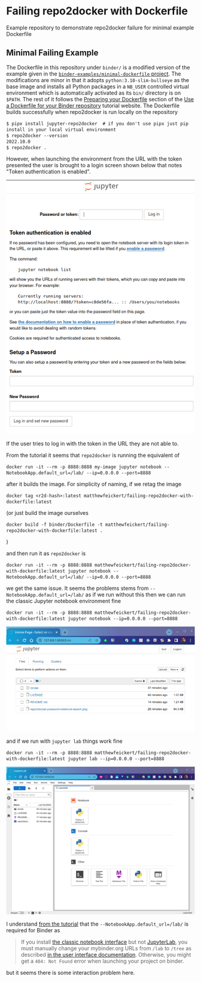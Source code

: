 # Failing repo2docker with Dockerfile

Example repository to demonstrate repo2docker failure for minimal example Dockerfile

## Minimal Failing Example

The Dockerfile in this repository under `binder/` is a modified version of the example given in the [`binder-examples/minimal-dockerfile` project](https://github.com/binder-examples/minimal-dockerfile/tree/2cd2202f6e6fa8c47c644a38262eb0c093f82d15).
The modifications are minor in that it adopts `python:3.10-slim-bullseye` as the base image and installs all Python packages in a `NB_USER` controlled virtual environment which is automatically activated as its `bin/` directory is on `$PATH`.
The rest of it follows the [Preparing your Dockerfile](https://mybinder.readthedocs.io/en/latest/tutorials/dockerfile.html#preparing-your-dockerfile) section of the [Use a Dockerfile for your Binder repository](https://mybinder.readthedocs.io/en/latest/tutorials/dockerfile.html) tutorial website.
The Dockerfile builds successfully when repo2docker is run locally on the repository

```console
$ pipx install jupyter-repo2docker  # if you don't use pipx just pip install in your local virtual environment
$ repo2docker --version
2022.10.0
$ repo2docker .
```

However, when launching the environment from the URL with the token presented the user is brought to a login screen shown below that notes "Token authentication is enabled".

![repo2docker-password-notebook-launch](repo2docker-password-notebook-launch.png)

If the user tries to log in with the token in the URL they are not able to.

From the tutorial it seems that `repo2docker` is running the equivalent of

```console
docker run -it --rm -p 8888:8888 my-image jupyter notebook --NotebookApp.default_url=/lab/ --ip=0.0.0.0 --port=8888
```

after it builds the image. For simplicity of naming, if we retag the image

```
docker tag <r2d-hash>:latest matthewfeickert/failing-repo2docker-with-dockerfile:latest
```

(or just build the image ourselves

```
docker build -f binder/Dockerfile -t matthewfeickert/failing-repo2docker-with-dockerfile:latest .
```
)

and then run it as `repo2docker` is

```
docker run -it --rm -p 8888:8888 matthewfeickert/failing-repo2docker-with-dockerfile:latest jupyter notebook --NotebookApp.default_url=/lab/ --ip=0.0.0.0 --port=8888
```

we get the same issue.
It seems the problems stems from `--NotebookApp.default_url=/lab/` as if we run without this then we can run the classic Jupyter notebook environment fine

```
docker run -it --rm -p 8888:8888 matthewfeickert/failing-repo2docker-with-dockerfile:latest jupyter notebook --ip=0.0.0.0 --port=8888
```

![classic-jupyter-tree](classic-jupyter-tree.png)

and if we run with `jupyter lab` things work fine

```
docker run -it --rm -p 8888:8888 matthewfeickert/failing-repo2docker-with-dockerfile:latest jupyter lab --ip=0.0.0.0 --port=8888
```

![jupyter-lab-launcher](jupyter-lab-launcher.png)

I understand [from the tutorial](https://github.com/jupyterhub/mybinder.org-user-guide/blob/262366b9d653ea9c73031a27ec9a928a3c615aa8/doc/tutorials/dockerfile.md?plain=1#L90-L93) that the `--NotebookApp.default_url=/lab/` is required for Binder as

> If you install [the classic notebook interface](https://jupyter-notebook.readthedocs.io/en/stable/) but not [JupyterLab](https://jupyterlab.readthedocs.io/), you must manually change your mybinder.org URLs from `/lab` to `/tree` as described [in the user interface documentation](<https://mybinder.readthedocs.io/en/latest/howto/user_interface.html#jupyterlab>).
> Otherwise, you might get a `404: Not Found` error when launching your project on binder.

but it seems there is some interaction problem here.
